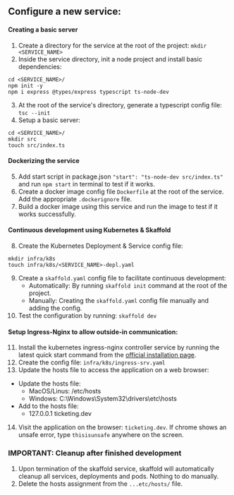 ## Configure a new service:

#### Creating a basic server

1. Create a directory for the service at the root of the project: `mkdir <SERVICE_NAME>`
2. Inside the service directory, init a node project and install basic dependencies:

```
cd <SERVICE_NAME>/
npm init -y
npm i express @types/express typescript ts-node-dev
```

3. At the root of the service's directory, generate a typescript config file: `tsc --init`
4. Setup a basic server:

```
cd <SERVICE_NAME>/
mkdir src
touch src/index.ts
```

#### Dockerizing the service

5. Add start script in package.json `"start": "ts-node-dev src/index.ts"` and run `npm start` in terminal to test if it works.
6. Create a docker image config file `Dockerfile` at the root of the service. Add the appropriate `.dockerignore` file.
7. Build a docker image using this service and run the image to test if it works successfully.

#### Continuous development using Kubernetes & Skaffold

8. Create the Kubernetes Deployment & Service config file:

```
mkdir infra/k8s
touch infra/k8s/<SERVICE_NAME>-depl.yaml
```

9. Create a `skaffold.yaml` config file to facilitate continuous development:
   - Automatically: By running `skaffold init` command at the root of the project.
   - Manually: Creating the `skaffold.yaml` config file manually and adding the config.
10. Test the configuration by running: `skaffold dev`

#### Setup Ingress-Nginx to allow outside-in communication:

11. Install the kubernetes ingress-nginx controller service by running the latest quick start command from the [official installation page](https://kubernetes.github.io/ingress-nginx/deploy/).
12. Create the config file: `infra/k8s/ingress-srv.yaml`
13. Update the hosts file to access the application on a web browser:

- Update the hosts file:
  - MacOS/Linus: /etc/hosts
  - Windows: C:\Windows\System32\drivers\etc\hosts
- Add to the hosts file:
  - 127.0.0.1 ticketing.dev

14. Visit the application on the browser: `ticketing.dev`. If chrome shows an unsafe error, type `thisisunsafe` anywhere on the screen.

### IMPORTANT: Cleanup after finished development

1. Upon termination of the skaffold service, skaffold will automatically cleanup all services, deployments and pods. Nothing to do manually.
2. Delete the hosts assignment from the `...etc/hosts/` file.
